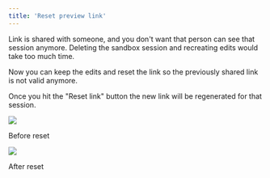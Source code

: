 ```yaml
---
title: 'Reset preview link'
---
```


Link is shared with someone, and you don't want that person can see that session anymore. Deleting the sandbox session and recreating edits would take too much time.

Now you can keep the edits and reset the link so the previously shared link is not valid anymore.

Once you hit the "Reset link" button the new link will be regenerated for that session.

![](/wp-content/uploads/2021/10/Screenshot-2021-07-01-at-13.40.09-1024x250.png)

Before reset

![](/wp-content/uploads/2021/10/Screenshot-2021-07-01-at-13.40.36-1024x269.png)

</figcaption></figure>


After reset